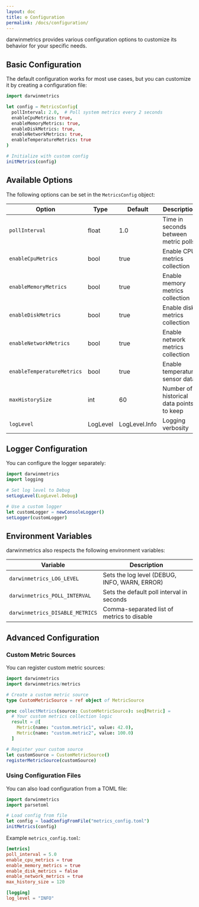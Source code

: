 ```yaml
---
layout: doc
title: ⚙️ Configuration
permalink: /docs/configuration/
---
```



darwinmetrics provides various configuration options to customize its behavior for your specific needs.

## Basic Configuration

The default configuration works for most use cases, but you can customize it by creating a configuration file:

```nim
import darwinmetrics

let config = MetricsConfig(
  pollInterval: 2.0,  # Poll system metrics every 2 seconds
  enableCpuMetrics: true,
  enableMemoryMetrics: true,
  enableDiskMetrics: true,
  enableNetworkMetrics: true,
  enableTemperatureMetrics: true
)

# Initialize with custom config
initMetrics(config)
```

## Available Options

The following options can be set in the `MetricsConfig` object:

| Option | Type | Default | Description |
|--------|------|---------|-------------|
| `pollInterval` | float | 1.0 | Time in seconds between metric polls |
| `enableCpuMetrics` | bool | true | Enable CPU metrics collection |
| `enableMemoryMetrics` | bool | true | Enable memory metrics collection |
| `enableDiskMetrics` | bool | true | Enable disk metrics collection |
| `enableNetworkMetrics` | bool | true | Enable network metrics collection |
| `enableTemperatureMetrics` | bool | true | Enable temperature sensor data |
| `maxHistorySize` | int | 60 | Number of historical data points to keep |
| `logLevel` | LogLevel | LogLevel.Info | Logging verbosity |

## Logger Configuration

You can configure the logger separately:

```nim
import darwinmetrics
import logging

# Set log level to Debug
setLogLevel(LogLevel.Debug)

# Use a custom logger
let customLogger = newConsoleLogger()
setLogger(customLogger)
```

## Environment Variables

darwinmetrics also respects the following environment variables:

| Variable | Description |
|----------|-------------|
| `darwinmetrics_LOG_LEVEL` | Sets the log level (DEBUG, INFO, WARN, ERROR) |
| `darwinmetrics_POLL_INTERVAL` | Sets the default poll interval in seconds |
| `darwinmetrics_DISABLE_METRICS` | Comma-separated list of metrics to disable |

## Advanced Configuration

### Custom Metric Sources

You can register custom metric sources:

```nim
import darwinmetrics
import darwinmetrics/metrics

# Create a custom metric source
type CustomMetricSource = ref object of MetricSource

proc collectMetrics(source: CustomMetricSource): seq[Metric] =
  # Your custom metrics collection logic
  result = @[
    Metric(name: "custom.metric1", value: 42.0),
    Metric(name: "custom.metric2", value: 100.0)
  ]

# Register your custom source
let customSource = CustomMetricSource()
registerMetricSource(customSource)
```

### Using Configuration Files

You can also load configuration from a TOML file:

```nim
import darwinmetrics
import parsetoml

# Load config from file
let config = loadConfigFromFile("metrics_config.toml")
initMetrics(config)
```

Example `metrics_config.toml`:

```toml
[metrics]
poll_interval = 5.0
enable_cpu_metrics = true
enable_memory_metrics = true
enable_disk_metrics = false
enable_network_metrics = true
max_history_size = 120

[logging]
log_level = "INFO"
```
